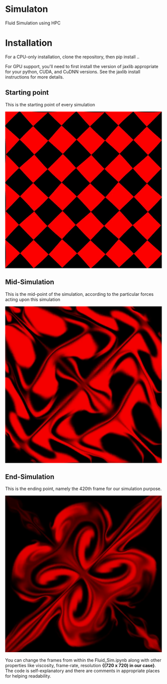 # Simulaton
Fluid Simulation using HPC

# Installation
For a CPU-only installation, clone the repository, then pip install ..

For GPU support, you'll need to first install the version of jaxlib appropriate for your python, CUDA, and CuDNN versions. See the jaxlib install instructions for more details.

## Starting point
This is the starting point of every simulation

![](Results/Images/vlcsnap-00001.png) 

## Mid-Simulation 
This is the mid-point of the simulation, according to the particular forces acting upon this simulation

![](Results/Images/vlcsnap-00002.png) 

## End-Simulation
This is the ending point, namely the 420th frame for our simulation purpose. 

![](Results/Images/vlcsnap-00003.png) 

You can change the frames from within the Fluid_Sim.ipynb along with other properties like viscosity, frame-rate, resolution **{(720 x 720) in our case}**.
The code is self-explanatory and there are comments in appropriate places for helping readability.
